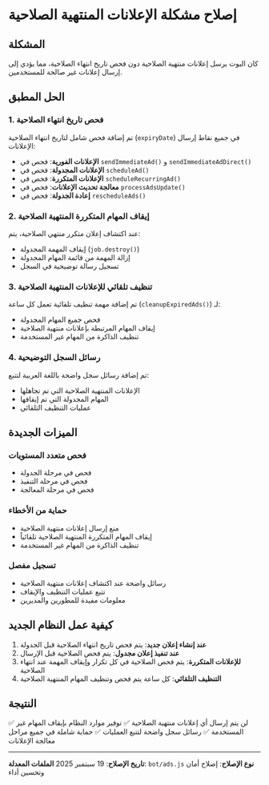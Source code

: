 # إصلاح مشكلة الإعلانات المنتهية الصلاحية

## المشكلة
كان البوت يرسل إعلانات منتهية الصلاحية دون فحص تاريخ انتهاء الصلاحية، مما يؤدي إلى إرسال إعلانات غير صالحة للمستخدمين.

## الحل المطبق

### 1. فحص تاريخ انتهاء الصلاحية
تم إضافة فحص شامل لتاريخ انتهاء الصلاحية (`expiryDate`) في جميع نقاط إرسال الإعلانات:

- **الإعلانات الفورية**: فحص في `sendImmediateAd()` و `sendImmediateAdDirect()`
- **الإعلانات المجدولة**: فحص في `scheduleAd()`
- **الإعلانات المتكررة**: فحص في `scheduleRecurringAd()`
- **معالجة تحديث الإعلانات**: فحص في `processAdsUpdate()`
- **إعادة الجدولة**: فحص في `rescheduleAds()`

### 2. إيقاف المهام المتكررة المنتهية الصلاحية
عند اكتشاف إعلان متكرر منتهي الصلاحية، يتم:
- إيقاف المهمة المجدولة (`job.destroy()`)
- إزالة المهمة من قائمة المهام المجدولة
- تسجيل رسالة توضيحية في السجل

### 3. تنظيف تلقائي للإعلانات المنتهية الصلاحية
تم إضافة مهمة تنظيف تلقائية تعمل كل ساعة (`cleanupExpiredAds()`) لـ:
- فحص جميع المهام المجدولة
- إيقاف المهام المرتبطة بإعلانات منتهية الصلاحية
- تنظيف الذاكرة من المهام غير المستخدمة

### 4. رسائل السجل التوضيحية
تم إضافة رسائل سجل واضحة باللغة العربية لتتبع:
- الإعلانات المنتهية الصلاحية التي تم تجاهلها
- المهام المجدولة التي تم إيقافها
- عمليات التنظيف التلقائي

## الميزات الجديدة

### فحص متعدد المستويات
- فحص في مرحلة الجدولة
- فحص في مرحلة التنفيذ
- فحص في مرحلة المعالجة

### حماية من الأخطاء
- منع إرسال إعلانات منتهية الصلاحية
- إيقاف المهام المتكررة المنتهية الصلاحية تلقائياً
- تنظيف الذاكرة من المهام غير المستخدمة

### تسجيل مفصل
- رسائل واضحة عند اكتشاف إعلانات منتهية الصلاحية
- تتبع عمليات التنظيف والإيقاف
- معلومات مفيدة للمطورين والمديرين

## كيفية عمل النظام الجديد

1. **عند إنشاء إعلان جديد**: يتم فحص تاريخ انتهاء الصلاحية قبل الجدولة
2. **عند تنفيذ إعلان مجدول**: يتم فحص الصلاحية قبل الإرسال
3. **للإعلانات المتكررة**: يتم فحص الصلاحية في كل تكرار وإيقاف المهمة عند انتهاء الصلاحية
4. **التنظيف التلقائي**: كل ساعة يتم فحص وتنظيف المهام المنتهية الصلاحية

## النتيجة
✅ لن يتم إرسال أي إعلانات منتهية الصلاحية
✅ توفير موارد النظام بإيقاف المهام غير المستخدمة
✅ رسائل سجل واضحة لتتبع العمليات
✅ حماية شاملة في جميع مراحل معالجة الإعلانات

---

**تاريخ الإصلاح**: 19 سبتمبر 2025
**الملفات المعدلة**: `bot/ads.js`
**نوع الإصلاح**: إصلاح أمان وتحسين أداء